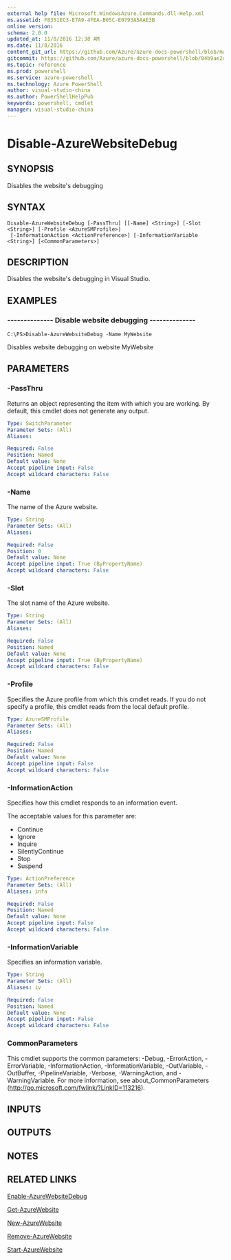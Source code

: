 ```yaml
---
external help file: Microsoft.WindowsAzure.Commands.dll-Help.xml
ms.assetid: F8351EC3-E7A9-4FEA-B05C-E0793A5AAE3B
online version: 
schema: 2.0.0
updated_at: 11/8/2016 12:38 AM
ms.date: 11/8/2016
content_git_url: https://github.com/Azure/azure-docs-powershell/blob/master/azureps-cmdlets-docs/ServiceManagement/Azure.Compute/v3.1.0/Disable-AzureWebsiteDebug.md
gitcommit: https://github.com/Azure/azure-docs-powershell/blob/04b9ae2d1c44a3ada330f570237886794cede893/azureps-cmdlets-docs/ServiceManagement/Azure.Compute/v3.1.0/Disable-AzureWebsiteDebug.md
ms.topic: reference
ms.prod: powershell
ms.service: azure-powershell
ms.technology: Azure PowerShell
author: visual-studio-china
ms.author: PowerShellHelpPub
keywords: powershell, cmdlet
manager: visual-studio-china
---
```


# Disable-AzureWebsiteDebug

## SYNOPSIS
Disables the website's debugging

## SYNTAX

```
Disable-AzureWebsiteDebug [-PassThru] [[-Name] <String>] [-Slot <String>] [-Profile <AzureSMProfile>]
 [-InformationAction <ActionPreference>] [-InformationVariable <String>] [<CommonParameters>]
```

## DESCRIPTION
Disables the website's debugging in Visual Studio.

## EXAMPLES

### --------------  Disable website debugging --------------
```
C:\PS>Disable-AzureWebsiteDebug -Name MyWebsite
```

Disables website debugging on website MyWebsite

## PARAMETERS

### -PassThru
Returns an object representing the item with which you are working.
By default, this cmdlet does not generate any output.

```yaml
Type: SwitchParameter
Parameter Sets: (All)
Aliases: 

Required: False
Position: Named
Default value: None
Accept pipeline input: False
Accept wildcard characters: False
```

### -Name
The name of the Azure website.

```yaml
Type: String
Parameter Sets: (All)
Aliases: 

Required: False
Position: 0
Default value: None
Accept pipeline input: True (ByPropertyName)
Accept wildcard characters: False
```

### -Slot
The slot name of the Azure website.

```yaml
Type: String
Parameter Sets: (All)
Aliases: 

Required: False
Position: Named
Default value: None
Accept pipeline input: True (ByPropertyName)
Accept wildcard characters: False
```

### -Profile
Specifies the Azure profile from which this cmdlet reads.
If you do not specify a profile, this cmdlet reads from the local default profile.

```yaml
Type: AzureSMProfile
Parameter Sets: (All)
Aliases: 

Required: False
Position: Named
Default value: None
Accept pipeline input: False
Accept wildcard characters: False
```

### -InformationAction
Specifies how this cmdlet responds to an information event.

The acceptable values for this parameter are:

- Continue
- Ignore
- Inquire
- SilentlyContinue
- Stop
- Suspend

```yaml
Type: ActionPreference
Parameter Sets: (All)
Aliases: infa

Required: False
Position: Named
Default value: None
Accept pipeline input: False
Accept wildcard characters: False
```

### -InformationVariable
Specifies an information variable.

```yaml
Type: String
Parameter Sets: (All)
Aliases: iv

Required: False
Position: Named
Default value: None
Accept pipeline input: False
Accept wildcard characters: False
```

### CommonParameters
This cmdlet supports the common parameters: -Debug, -ErrorAction, -ErrorVariable, -InformationAction, -InformationVariable, -OutVariable, -OutBuffer, -PipelineVariable, -Verbose, -WarningAction, and -WarningVariable. For more information, see about_CommonParameters (http://go.microsoft.com/fwlink/?LinkID=113216).

## INPUTS

## OUTPUTS

## NOTES

## RELATED LINKS

[Enable-AzureWebsiteDebug](xref:ServiceManagement/Azure.Compute/v3.1.0/Enable-AzureWebsiteDebug.md)

[Get-AzureWebsite](xref:ServiceManagement/Azure.Compute/v3.1.0/Get-AzureWebsite.md)

[New-AzureWebsite](xref:ServiceManagement/Azure.Compute/v3.1.0/New-AzureWebsite.md)

[Remove-AzureWebsite](xref:ServiceManagement/Azure.Compute/v3.1.0/Remove-AzureWebsite.md)

[Start-AzureWebsite](xref:ServiceManagement/Azure.Compute/v3.1.0/Start-AzureWebsite.md)


